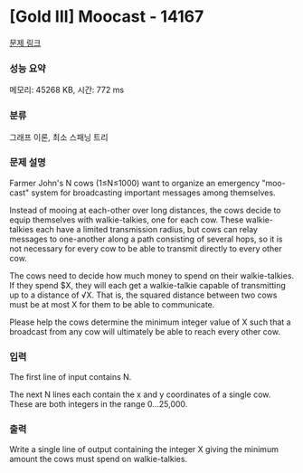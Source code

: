 # [Gold III] Moocast - 14167 

[문제 링크](https://www.acmicpc.net/problem/14167) 

### 성능 요약

메모리: 45268 KB, 시간: 772 ms

### 분류

그래프 이론, 최소 스패닝 트리

### 문제 설명

<p>Farmer John's N cows (1≤N≤1000) want to organize an emergency "moo-cast" system for broadcasting important messages among themselves.</p>

<p>Instead of mooing at each-other over long distances, the cows decide to equip themselves with walkie-talkies, one for each cow. These walkie-talkies each have a limited transmission radius, but cows can relay messages to one-another along a path consisting of several hops, so it is not necessary for every cow to be able to transmit directly to every other cow.</p>

<p>The cows need to decide how much money to spend on their walkie-talkies. If they spend <span>$</span>X, they will each get a walkie-talkie capable of transmitting up to a distance of √X. That is, the squared distance between two cows must be at most X for them to be able to communicate.</p>

<p>Please help the cows determine the minimum integer value of X such that a broadcast from any cow will ultimately be able to reach every other cow.</p>

### 입력 

 <p>The first line of input contains N.</p>

<p>The next N lines each contain the x and y coordinates of a single cow. These are both integers in the range 0…25,000.</p>

### 출력 

 <p>Write a single line of output containing the integer X giving the minimum amount the cows must spend on walkie-talkies.</p>

